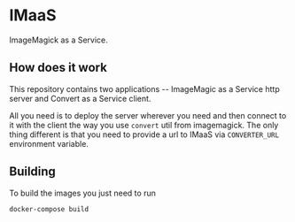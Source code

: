 # IMaaS

ImageMagick as a Service.

## How does it work

This repository contains two applications -- ImageMagic as a Service
http server and Convert as a Service client.

All you need is to deploy the server wherever you need and then
connect to it with the client the way you use `convert` util from
imagemagick. The only thing different is that you need to provide a
url to IMaaS via `CONVERTER_URL` environment variable.

## Building

To build the images you just need to run

```sh
docker-compose build
```
